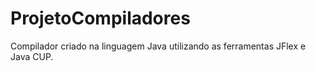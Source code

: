 # ProjetoCompiladores

Compilador criado na linguagem Java utilizando as ferramentas JFlex e Java CUP.
